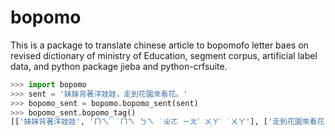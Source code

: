 # bopomo
This is a package to translate chinese article to bopomofo letter baes on revised dictionary of ministry of Education, segment corpus, artificial label data, and python package jieba and python-crfsuite.
```python
>>> import bopomo
>>> sent = '妹妹背著洋娃娃，走到花園來看花。'
>>> bopomo_sent = bopomo.bopomo_sent(sent)
>>> bopomo_sent.bopomo_tag()
[['妹妹背著洋娃娃', 'ㄇㄟˋ ˙ㄇㄟ ㄅㄟ ˙ㄓㄜ ㄧㄤˊ ㄨㄚˊ ˙ㄨㄚ'], ['走到花園來看花', 'ㄗㄡˇ ㄉㄠˋ ㄏㄨㄚ ㄩㄢˊ ㄌㄞˊ ㄎㄢˋ ㄏㄨㄚ']]

```


